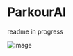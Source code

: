 ﻿# ParkourAI

 readme in progress


![image](https://github.com/user-attachments/assets/7eb102e4-6463-4160-9ab2-1d88e1fd6c4d)

